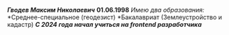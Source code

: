 _**Гводев Максим Николаевич**_
__01.06.1998__
*Имею два образования:*
*Среднее-специальное (геодезист)
*Бакалавриат (Землеустройство и кадастр)
_**С 2024 года начал учиться на frontend разработчика**_